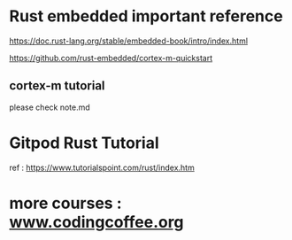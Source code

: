 # Rust embedded important reference 

https://doc.rust-lang.org/stable/embedded-book/intro/index.html

https://github.com/rust-embedded/cortex-m-quickstart

##  cortex-m tutorial 

please check note.md

# Gitpod Rust Tutorial 

ref : https://www.tutorialspoint.com/rust/index.htm

# more courses : www.codingcoffee.org
